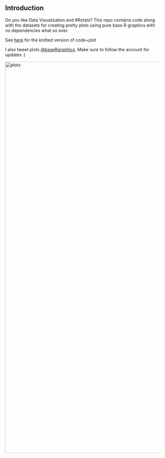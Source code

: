 ## Introduction

Do you like Data Visualization and #Rstats? 
This repo contains code along with the datasets for creating pretty plots using pure base R graphics with no dependencies what so ever.

See [here](https://htmlpreview.github.io/?https://github.com/PoisonAlien/basegraphics/blob/main/src/00-base_R.html) for the knitted version of code+plot

I also tweet plots [@baseRgraphics](https://twitter.com/baseRgraphics). Make sure to follow the account for updates :)

<img width="1273" alt="plots" src="https://user-images.githubusercontent.com/8164062/177695856-58bfe9bb-667a-4c52-a7d4-51168671980e.png">
